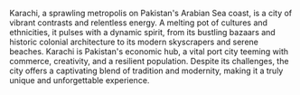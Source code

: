 Karachi, a sprawling metropolis on Pakistan's Arabian Sea coast, is a city of vibrant contrasts and relentless energy. A melting pot of cultures and ethnicities, it pulses with a dynamic spirit, from its bustling bazaars and historic colonial architecture to its modern skyscrapers and serene beaches. Karachi is Pakistan's economic hub, a vital port city teeming with commerce, creativity, and a resilient population. Despite its challenges, the city offers a captivating blend of tradition and modernity, making it a truly unique and unforgettable experience.
